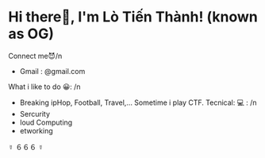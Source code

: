 
<h1>Hi there👋, I'm Lò Tiến Thành! (known as OG)</h1> 


Connect me:smiling_imp:/n
- Gmail : @gmail.com

What i like to do :grinning:: /n
- Breaking ipHop, Football, Travel,... Sometime i play CTF.
Tecnical: :computer: : /n
- Sercurity
- loud Computing
- etworking

		



















☿ ６６６ ☿

